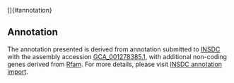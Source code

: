 []{#annotation}

Annotation
----------

The annotation presented is derived from annotation submitted to
[INSDC](http://www.insdc.org) with the assembly accession
[GCA\_001278385.1](http://www.ebi.ac.uk/ena/data/view/GCA_001278385.1),
with additional non-coding genes derived from
[Rfam](http://rfam.xfam.org/). For more details, please visit [INSDC
annotation
import](http://ensemblgenomes.org/info/data/insdc_annotation).

